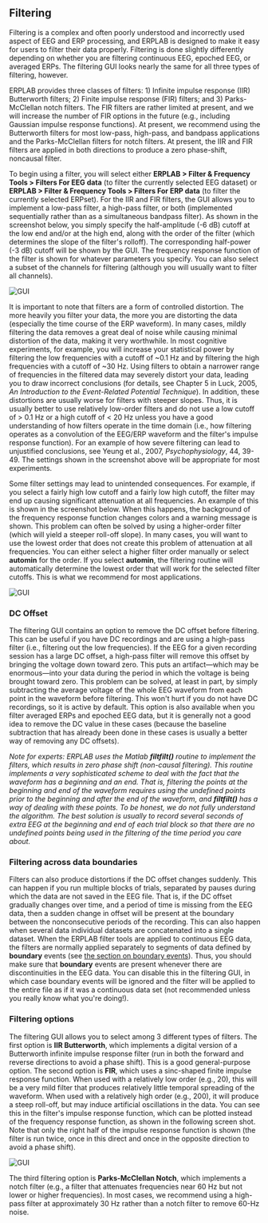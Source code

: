 ## Filtering
Filtering is a complex and often poorly understood and incorrectly used aspect of EEG and ERP processing, and ERPLAB is designed to make it easy for users to filter their data properly.  Filtering is done slightly differently depending on whether you are filtering continuous EEG, epoched EEG, or averaged ERPs.  The filtering GUI looks nearly the same for all three types of filtering, however.

ERPLAB provides three classes of filters: 1) Infinite impulse response (IIR) Butterworth filters; 2) Finite impulse response (FIR) filters; and 3) Parks-McClellan notch filters.  The FIR filters are rather limited at present, and we will increase the number of FIR options in the future (e.g., including Gaussian impulse response functions).  At present, we recommend using the Butterworth filters for most low-pass, high-pass, and bandpass applications and the Parks-McClellan filters for notch filters. At present, the IIR and FIR filters are applied in both directions to produce a zero phase-shift, noncausal filter.

To begin using a filter, you will select either **ERPLAB > Filter & Frequency Tools > Filters For EEG data** (to filter the currently selected EEG dataset) or **ERPLAB > Filter & Frequency Tools > Filters For ERP data** (to filter the currently selected ERPset). For the IIR and FIR filters, the GUI allows you to implement a low-pass filter, a high-pass filter, or both (implemented sequentially rather than as a simultaneous bandpass filter).  As shown in the screenshot below, you simply specify the half-amplitude (-6 dB) cutoff at the low end and/or at the high end, along with the order of the filter (which determines the slope of the filter's rolloff).  The corresponding half-power (-3 dB) cutoff will be shown by the GUI.  The frequency response function of the filter is shown for whatever parameters you specify.  You can also select a subset of the channels for filtering (although you will usually want to filter all channels).

![GUI](https://raw.githubusercontent.com/wiki/lucklab/erplab/images/Manual/Manual_Filtering_1.png)

It is important to note that filters are a form of controlled distortion.  The more heavily you filter your data, the more you are distorting the data (especially the time course of the ERP waveform).  In many cases, mildly filtering the data removes a great deal of noise while causing minimal distortion of the data, making it very worthwhile.  In most cognitive experiments, for example, you will increase your statistical power by filtering the low frequencies with a cutoff of ~0.1 Hz and by filtering the high frequencies with a cutoff of ~30 Hz.  Using filters to obtain a narrower range of frequencies in the filtered data may severely distort your data, leading you to draw incorrect conclusions  (for details, see Chapter 5 in Luck, 2005, _An Introduction to the Event-Related Potential Technique_).  In addition, these distortions are usually worse for filters with steeper slopes.  Thus, it is usually better to use relatively low-order filters and do not use a low cutoff of  > 0.1 Hz or a high cutoff of < 20 Hz unless you have a good understanding of how filters operate in the time domain (i.e., how filtering operates as a convolution of the EEG/ERP waveform and the filter's impulse response function). For an example of how severe filtering can lead to unjustified conclusions, see Yeung et al., 2007, _Psychophysiology_, 44, 39-49.  The settings shown in the screenshot above will be appropriate for most experiments.

Some filter settings may lead to unintended consequences.  For example, if you select a fairly high low cutoff and a fairly low high cutoff, the filter may end up causing significant attenuation at all frequencies.  An example of this is shown in the screenshot below.  When this happens, the background of the frequency response function changes colors and a warning message is shown.  This problem can often be solved by using a higher-order filter (which will yield a steeper roll-off slope).  In many cases, you will want to use the lowest order that does not create this problem of attenuation at all frequencies.  You can either select a higher filter order manually or select **automin** for the order.  If you select **automin**, the filtering routine will automatically determine the lowest order that will work for the selected filter cutoffs.  This is what we recommend for most applications.

![GUI](https://raw.githubusercontent.com/wiki/lucklab/erplab/images/Manual/Manual_Filtering_2.png)

### DC Offset
The filtering GUI contains an option to remove the DC offset before filtering.  This can be useful if you have DC recordings and are using a high-pass filter (i.e., filtering out the low frequencies).  If the EEG for a given recording session has a large DC offset, a high-pass filter will remove this offset by bringing the voltage down toward zero.  This puts an artifact—which may be enormous—into your data during the period in which the voltage is being brought toward zero.  This problem can be solved, at least in part, by simply subtracting the average voltage of the whole EEG waveform from each point in the waveform before filtering.  This won't hurt if you do not have DC recordings, so it is active by default.  This option is also available when you filter averaged ERPs and epoched EEG data, but it is generally not a good idea to remove the DC value in these cases (because the baseline subtraction that has already been done in these cases is usually a better way of removing any DC offsets).

_Note for experts: ERPLAB uses the Matlab **filtfilt()** routine to implement the filters, which results in zero phase shift (non-causal filtering).  This routine implements a very sophisticated scheme to deal with the fact that the waveform has a beginning and an end.  That is, filtering the points at the beginning and end of the waveform requires using the undefined points prior to the beginning and after the end of the waveform, and **filtfilt()** has a way of dealing with these points.  To be honest, we do not fully understand the algorithm.  The best solution is usually to record several seconds of extra EEG at the beginning and end of each trial block so that there are no undefined points being used in the filtering of the time period you care about._

### Filtering across data boundaries
Filters can also produce distortions if the DC offset changes suddenly.  This can happen if you run multiple blocks of trials, separated by pauses during which the data are not saved in the EEG file. That is, if the DC offset gradually changes over time, and a period of time is missing from the EEG data, then a sudden change in offset will be present at the boundary between the nonconsecutive periods of the recording. This can also happen when several data individual datasets are concatenated into a single dataset.  When the ERPLAB filter tools are applied to continuous EEG data, the filters are normally applied separately to segments of data defined by **boundary** events (see [the section on boundary events](./Boundary-Events-and-Disabled-Events)).  Thus, you should make sure that **boundary** events are present whenever there are discontinuities in the EEG data.  You can disable this in the filtering GUI, in which case boundary events will be ignored and the filter will be applied to the entire file as if it was a continuous data set (not recommended unless you really know what you're doing!).


### Filtering options
The filtering GUI allows you to select among 3 different types of filters.  The first option is **IIR Butterworth**, which implements a digital version of a Butterworth infinite impulse response filter (run in both the forward and reverse directions to avoid a phase shift).  This is a good general-purpose option.  The second option is **FIR**, which uses a sinc-shaped finite impulse response function.  When used with a relatively low order (e.g., 20), this will be a very mild filter that produces relatively little temporal spreading of the waveform.  When used with a relatively high order (e.g., 200), it will produce a steep roll-off, but may induce artificial oscillations in the data.  You can see this in the filter's impulse response function, which can be plotted instead of the frequency response function, as shown in the following screen shot.  Note that only the right half of the impulse response function is shown (the filter is run twice, once in this direct and once in the opposite direction to avoid a phase shift).

![GUI](https://raw.githubusercontent.com/wiki/lucklab/erplab/images/Manual/Manual_Filtering_3.png)

The third filtering option is **Parks-McClellan Notch**, which implements a notch filter (e.g., a filter that attenuates frequencies near 60 Hz but not lower or higher frequencies).  In most cases, we recommend using a high-pass filter at approximately 30 Hz rather than a notch filter to remove 60-Hz noise.
